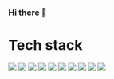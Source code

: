 
### Hi there 👋

<!-- 
Here are some ideas to get you started:

- 🔭 I’m currently working on ...
- 🌱 I’m currently learning ...
- 👯 I’m looking to collaborate on ...
- 🤔 I’m looking for help with ...
- 💬 Ask me about ...
- 📫 How to reach me: ...
- 😄 Pronouns: ...
- ⚡ Fun fact: ...
 -->

# Tech stack

<p>
    <img src="https://img.shields.io/badge/-C%23-239120?logo=csharp&logoColor=white&style=for-the-badge" />
    <img src="https://img.shields.io/badge/-.NET-512BD4?logo=.net&logoColor=white&style=for-the-badge" />
    <!-- <img src="https://img.shields.io/badge/-ASP.NET-blueviolet?logo=.net&logoColor=white&style=flat-square" /> -->
    <img src="https://img.shields.io/badge/-BLAZOR-blueviolet?logo=blazor&logoColor=white&style=for-the-badge" />
    <img src="https://img.shields.io/badge/-WPF-0C54C2?logo=XAML&logoColor=white&style=for-the-badge" />
    <img src="https://img.shields.io/badge/-XAMARIN-3498DB?logo=xamarin&logoColor=white&style=for-the-badge" />
    <img src="https://img.shields.io/badge/-SQL-CC2927?logo=Microsoft SQL Server&logoColor=white&style=for-the-badge" />
    <img src="https://img.shields.io/badge/-UNITY-black?logo=unity&logoColor=white&style=for-the-badge" />
    <img src="https://img.shields.io/badge/-VS-5C2D91?logo=visual-studio&logoColor=white&style=for-the-badge" />
    <!-- <img src="https://img.shields.io/badge/-VSCODE-007ACC?logo=vs-code=white&style=flat-square" /> -->
    <img src="https://img.shields.io/badge/-GIT-F05032?logo=git&logoColor=white&style=for-the-badge" />
    <img src="https://img.shields.io/badge/-GITHUB-181717?logo=github&logoColor=white&style=for-the-badge" />
</p>


